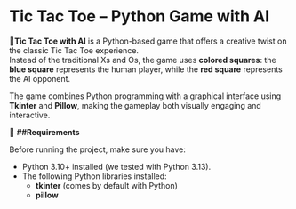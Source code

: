 
# **Tic Tac Toe – Python Game with AI**



🎲**Tic Tac Toe with AI** is a Python-based game that offers a creative twist on the classic Tic Tac Toe experience.  
Instead of the traditional Xs and Os, the game uses **colored squares**: the **blue square** represents the human player, while the **red square** represents the AI opponent.  



The game combines Python programming with a graphical interface using **Tkinter** and **Pillow**, making the gameplay both visually engaging and interactive.  

🚀 **##Requirements**

Before running the project, make sure you have:

 * Python 3.10+ installed (we tested with Python 3.13).
 * The following Python libraries installed:
 	- **tkinter** (comes by default with Python)
	- **pillow**
